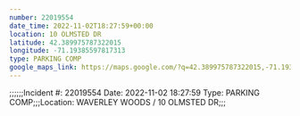 ```yaml
---
number: 22019554
date_time: 2022-11-02T18:27:59+00:00
location: 10 OLMSTED DR
latitude: 42.389975787322015
longitude: -71.19385597817313
type: PARKING COMP
google_maps_link: https://maps.google.com/?q=42.389975787322015,-71.19385597817313
---
```


;;;;;;Incident #: 22019554  Date: 2022-11-02 18:27:59   Type: PARKING COMP;;;Location: WAVERLEY WOODS / 10 OLMSTED DR;;;

